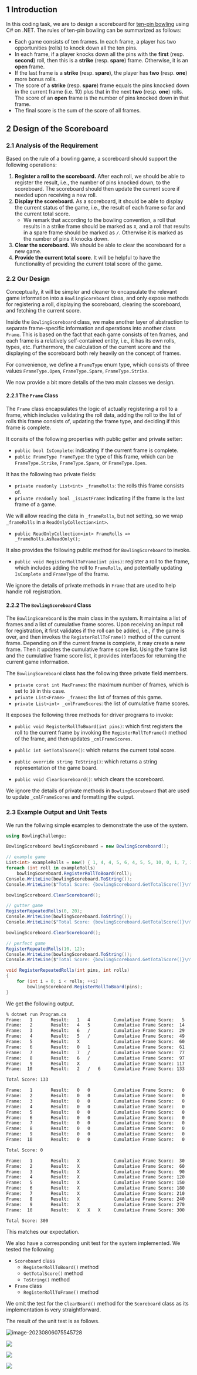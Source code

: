 ## 1 Introduction

In this coding task, we are to design a scoreboard for [ten-pin bowling]( https://en.wikipedia.org/wiki/Ten-pin_bowling) using C# on .NET. The rules of ten-pin bowling can be summarized as follows:

* Each game consists of ten frames. In each frame, a player has two opportunities (rolls) to knock down all the ten pins.
* In each frame, if a player knocks down all the pins with the **first** (resp. **second**) roll, then this is a **strike** (resp. **spare**) frame. Otherwise, it is an **open** frame.
* If the last frame is a **strike** (resp. **spare**), the player has **two** (resp. **one**) more bonus rolls.
* The score of a **strike** (resp. **spare**) frame equals the pins knocked down in the current frame (i.e. $10$) plus that in the next **two** (resp. **one**) rolls.  The score of an **open** frame is the number of pins knocked down in that frame.
* The final score is the sum of the score of all frames.

## 2 Design of the Scoreboard

### 2.1 Analysis of the Requirement

Based on the rule of a bowling game, a scoreboard should support the following operations:

1. **Register a roll to the scoreboard.** After each roll, we should be able to register the result, i.e., the number of pins knocked down, to the scoreboard. The scoreboard should then update the current score if needed upon receiving a new roll. 
2. **Display the scoreboard.** As a scoreboard, it should be able to display the current status of the game, i.e., the result of each frame so far and the current total score. 
   * We remark that according to the bowling convention, a roll that results in a strike frame should be marked as `X`, and a roll that results in a spare frame should be marked as `/`. Otherwise it is marked as the number of pins it knocks down.
3. **Clear the scoreboard.** We should be able to clear the scoreboard for a new game.
4. **Provide the current total score**. It will be helpful to have the functionality of providing the current total score of the game.

### 2.2 Our Design

Conceptually, it will be simpler and cleaner to encapsulate the relevant game information into a `BowlingScoreboard` class, and only expose methods for registering a roll, displaying the scoreboard, clearing the scoreboard, and fetching the current score.

Inside the `BowlingScoreboard` class, we make another layer of abstraction to separate frame-specific information and operations into another class `Frame`. This is based on the fact that each game consists of ten frames, and each frame is a relatively self-contained entity, i.e., it has its own rolls, types, etc. Furthermore, the calculation of the current score and the displaying of the scoreboard both rely heavily on the concept of frames.

For convenience, we define a `FrameType` enum type, which consists of three values `FrameType.Open`, `FrameType.Spare`, `FrameType.Strike`.

We now provide a bit more details of the two main classes we design.

#### 2.2.1 The `Frame` Class

The `Frame` class encapsulates the logic of actually registering a roll to a frame, which includes validating the roll data, adding the roll to the list of rolls this frame consists of, updating the frame type, and deciding if this frame is complete.

It consits of the following properties with public getter and private setter:

* `public bool IsComplete`: indicating if the current frame is complete.
* `public FrameType FrameType`: the type of this frame, which can be `FrameType.Strike`,  `FrameType.Spare`, or `FrameType.Open`.

It has the following two private fields:

* `private readonly List<int> _frameRolls`: the rolls this frame consists of.
* `private readonly bool _isLastFrame`: indicating if the frame is the last frame of a game.

We will allow reading the data in `_frameRolls`, but not setting, so we wrap `_frameRolls` in a `ReadOnlyCollection<int>`.

* `public ReadOnlyCollection<int> FrameRolls => _frameRolls.AsReadOnly();`

It also provides the following public method for `BowlingScoreboard` to invoke.

* `public void RegisterRollToFrame(int pins)`: register a roll to the frame, which includes adding the roll to `FrameRolls`, and potentially updating `IsComplete` and `FrameType` of the frame.

We ignore the details of private methods in `Frame` that are used to help handle roll registration.

#### 2.2.2 The `BowlingScoreboard` Class

The `BowlingScoreboard` is the main class in the system. It maintains a list of frames and a list of cumulative frame scores. Upon receiving an input roll for registration, it first validates if the roll can be added, i.e., if the game is over, and then invokes the `RegisterRollToFrame()` method of the current frame. Depending on if the current frame is complete, it may create a new frame. Then it updates the cumulative frame score list. Using the frame list and the cumulative frame score list, it provides interfaces for returning the current game information.

The `BowlingScoreboard` class has the following three private field members.

* `private const int MaxFrames`: the maximum number of frames, which is set to `10` in this case.
* `private List<Frame> _frames`: the list of frames of this game.
* `private List<int> _cmlFrameScores`: the list of cumulative frame scores.

It exposes the following three methods for driver programs to invoke:

* `public void RegisterRollToBoard(int pins)`: which first registers the roll to the current frame by invoking the `RegisterRollToFrame()` method of the frame, and then updates `_cmlFrameScores`.

* `public int GetTotalScore()`: which returns the current total score.
* `public override string ToString()`: which returns a string representation of the game board.
* `public void ClearScoreboard()`: which clears the scoreboard.

We ignore the details of private methods in `BowlingScoreboard` that are used to update `_cmlFrameScores` and formatting the output.

### 2.3 Example Output and Unit Tests

We run the follwing simple examples to demonstrate the use of the system.

```C#
using BowlingChallenge;

BowlingScoreboard bowlingScoreboard = new BowlingScoreboard();

// example game
List<int> exampleRolls = new() { 1, 4, 4, 5, 6, 4, 5, 5, 10, 0, 1, 7, 3, 6, 4, 10, 2, 8, 6 };
foreach (int roll in exampleRolls)
    bowlingScoreboard.RegisterRollToBoard(roll);
Console.WriteLine(bowlingScoreboard.ToString());
Console.WriteLine($"Total Score: {bowlingScoreboard.GetTotalScore()}\n");

bowlingScoreboard.ClearScoreboard();

// gutter game
RegisterRepeatedRolls(0, 20);
Console.WriteLine(bowlingScoreboard.ToString());
Console.WriteLine($"Total Score: {bowlingScoreboard.GetTotalScore()}\n");

bowlingScoreboard.ClearScoreboard();

// perfect game
RegisterRepeatedRolls(10, 12);
Console.WriteLine(bowlingScoreboard.ToString());
Console.WriteLine($"Total Score: {bowlingScoreboard.GetTotalScore()}\n");

void RegisterRepeatedRolls(int pins, int rolls)
{
    for (int i = 0; i < rolls; ++i)
        bowlingScoreboard.RegisterRollToBoard(pins);
}
```

We get the following output.

```bash
% dotnet run Program.cs
Frame:   1       Result:   1   4         Cumulative Frame Score:   5
Frame:   2       Result:   4   5         Cumulative Frame Score:  14
Frame:   3       Result:   6   /         Cumulative Frame Score:  29
Frame:   4       Result:   5   /         Cumulative Frame Score:  49
Frame:   5       Result:   X             Cumulative Frame Score:  60
Frame:   6       Result:   0   1         Cumulative Frame Score:  61
Frame:   7       Result:   7   /         Cumulative Frame Score:  77
Frame:   8       Result:   6   /         Cumulative Frame Score:  97
Frame:   9       Result:   X             Cumulative Frame Score: 117
Frame:  10       Result:   2   /   6     Cumulative Frame Score: 133

Total Score: 133

Frame:   1       Result:   0   0         Cumulative Frame Score:   0
Frame:   2       Result:   0   0         Cumulative Frame Score:   0
Frame:   3       Result:   0   0         Cumulative Frame Score:   0
Frame:   4       Result:   0   0         Cumulative Frame Score:   0
Frame:   5       Result:   0   0         Cumulative Frame Score:   0
Frame:   6       Result:   0   0         Cumulative Frame Score:   0
Frame:   7       Result:   0   0         Cumulative Frame Score:   0
Frame:   8       Result:   0   0         Cumulative Frame Score:   0
Frame:   9       Result:   0   0         Cumulative Frame Score:   0
Frame:  10       Result:   0   0         Cumulative Frame Score:   0

Total Score: 0

Frame:   1       Result:   X             Cumulative Frame Score:  30
Frame:   2       Result:   X             Cumulative Frame Score:  60
Frame:   3       Result:   X             Cumulative Frame Score:  90
Frame:   4       Result:   X             Cumulative Frame Score: 120
Frame:   5       Result:   X             Cumulative Frame Score: 150
Frame:   6       Result:   X             Cumulative Frame Score: 180
Frame:   7       Result:   X             Cumulative Frame Score: 210
Frame:   8       Result:   X             Cumulative Frame Score: 240
Frame:   9       Result:   X             Cumulative Frame Score: 270
Frame:  10       Result:   X   X   X     Cumulative Frame Score: 300

Total Score: 300

```

This matches our expectation.

We also have a corresponding unit test for the system implemented. We tested the following

* `Scoreboard` class
  * `RegisterRollToBoard()` method
  * `GetTotalScore()` method
  * `ToString()` method
* `Frame` class
  * `RegisterRollToFrame()` method

We omit the test for the `ClearBoard()` method for the `Scoreboard` class as its implementation is very straightforward.

The result of the unit test is as follows.

![image-20230806075545728](./UnitTestResult1.png)

![](UnitTestResult2.png)

![](UnitTestResult3.png)

![](UnitTestResult4.png)